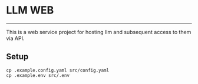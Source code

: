 # LLM WEB
---------------

This is a web service project for hosting llm and subsequent access to them via API.

## Setup

    cp .example.config.yaml src/config.yaml
    cp .example.env src/.env
